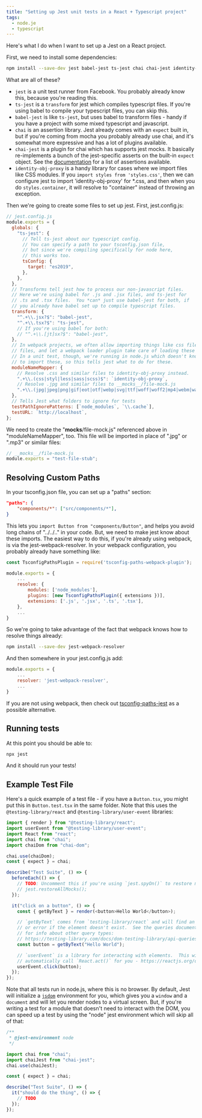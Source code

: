 ```yaml
---
title: "Setting up Jest unit tests in a React + Typescript project"
tags:
  - node.je
  - typescript
---
```


Here's what I do when I want to set up a Jest on a React project.

<!--more-->

First, we need to install some dependencies:

```sh
npm install --save-dev jest babel-jest ts-jest chai chai-jest identity-obj-proxy
```

What are all of these?

- `jest` is a unit test runner from Facebook. You probably already know this, because you're reading this.
- `ts-jest` is a `transform` for jest which compiles typescript files. If you're using babel to compile your typescript files, you can skip this.
- `babel-jest` is like `ts-jest`, but uses babel to transform files - handy if you have a project with some mixed typescript and javascript.
- `chai` is an assertion library. Jest already comes with an `expect` built in, but if you're coming from mocha you probably already use chai, and it's somewhat more expressive and has a lot of plugins available.
- `chai-jest` is a plugin for chai which has supports jest mocks. It basically re-implements a bunch of the jest-specific asserts on the built-in `expect` object. See the [documentation](https://github.com/jwalton/chai-jest#readme) for a list of assertions available.
- `identity-obj-proxy` is a handy library for cases where we import files like CSS
  modules. If you `import styles from 'styles.css'`, then we can configure jest
  to import 'identity-obj-proxy' for \*.css, and then when you do `styles.container`,
  it will resolve to "container" instead of throwing an exception.

Then we're going to create some files to set up jest. First, jest.config.js:

```js
// jest.config.js
module.exports = {
  globals: {
    "ts-jest": {
      // Tell ts-jest about our typescript config.
      // You can specify a path to your tsconfig.json file,
      // but since we're compiling specifically for node here,
      // this works too.
      tsConfig: {
        target: "es2019",
      },
    },
  },
  // Transforms tell jest how to process our non-javascript files.
  // Here we're using babel for .js and .jsx files, and ts-jest for
  // .ts and .tsx files.  You *can* just use babel-jest for both, if
  // you already have babel set up to compile typescript files.
  transform: {
    "^.+\\.jsx?$": "babel-jest",
    "^.+\\.tsx?$": "ts-jest",
    // If you're using babel for both:
    // "^.+\\.[jt]sx?$": "babel-jest",
  },
  // In webpack projects, we often allow importing things like css files or jpg
  // files, and let a webpack loader plugin take care of loading these resources.
  // In a unit test, though, we're running in node.js which doesn't know how
  // to import these, so this tells jest what to do for these.
  moduleNameMapper: {
    // Resolve .css and similar files to identity-obj-proxy instead.
    ".+\\.(css|styl|less|sass|scss)$": `identity-obj-proxy`,
    // Resolve .jpg and similar files to __mocks__/file-mock.js
    ".+\\.(jpg|jpeg|png|gif|eot|otf|webp|svg|ttf|woff|woff2|mp4|webm|wav|mp3|m4a|aac|oga)$": `<rootDir>/__mocks__/file-mock.js`,
  },
  // Tells Jest what folders to ignore for tests
  testPathIgnorePatterns: [`node_modules`, `\\.cache`],
  testURL: `http://localhost`,
};
```

We need to create the "**mocks**/file-mock.js" referenced above in "moduleNameMapper", too. This file will be imported in place of ".jpg" or ".mp3" or similar files:

```js
// __mocks__/file-mock.js
module.exports = "test-file-stub";
```

## Resolving Custom Paths

In your tsconfig.json file, you can set up a "paths" section:

```json
"paths": {
    "components/*": ["src/components/*"],
}
```

This lets you `import Button from "components/Button"`, and helps you avoid long chains of "../../.." in your code. But, we need to make jest know about these imports. The easiest way to do this, if you're already using webpack, is via the jest-webpack-resolver. In your webpack configuration, you probably already have something like:

```js
const TsconfigPathsPlugin = require('tsconfig-paths-webpack-plugin');

module.exports = {
    ...
    resolve: {
        modules: ['node_modules'],
        plugins: [new TsconfigPathsPlugin({ extensions })],
        extensions: ['.js', '.jsx', '.ts', '.tsx'],
    },
    ...
}
```

So we're going to take advantage of the fact that webpack knows how to resolve things already:

```sh
npm install --save-dev jest-webpack-resolver
```

And then somewhere in your jest.config.js add:

```js
module.exports = {
    ...
    resolver: 'jest-webpack-resolver',
    ...
}
```

If you are not using webpack, then check out [tsconfig-paths-jest](https://www.npmjs.com/package/tsconfig-paths-jest) as a possible alternative.

## Running tests

At this point you should be able to:

```sh
npx jest
```

And it should run your tests!

## Example Test File

Here's a quick example of a test file - if you have a `Button.tsx`, you might put this in `Button.test.tsx` in the same folder.  Note that this uses the `@testing-library/react` and `@testing-library/user-event` libraries:

```ts
import { render } from "@testing-library/react";
import userEvent from "@testing-library/user-event";
import React from "react";
import chai from "chai";
import chaiDom from "chai-dom";

chai.use(chaiDom);
const { expect } = chai;

describe("Test Suite", () => {
  beforeEach(() => {
    // TODO: Uncomment this if you're using `jest.spyOn()` to restore mocks between tests
    // jest.restoreAllMocks();
  });

  it("click on a button", () => {
    const { getByText } = render(<button>Hello World</button>);

    // `getByText` comes from `testing-library/react` and will find an element,
    // or error if the element doesn't exist.  See the queries documentation
    // for info about other query types:
    // https://testing-library.com/docs/dom-testing-library/api-queries
    const button = getByText("Hello World");

    // `userEvent` is a library for interacting with elements.  This will
    // automatically call `React.act()` for you - https://reactjs.org/docs/test-utils.html#act.
    userEvent.click(button);
  });
});
```

Note that all tests run in node.js, where this is no browser.  By default, Jest will initialize a [`jsdom`](https://github.com/jsdom/jsdom) environment for you, which gives you a `window` and a `document` and will let you render nodes to a virtual screen.  But, if you're writing a test for a module that doesn't need to interact with the DOM, you can speed up a test by using the "node" jest environment which will skip all of that:

```ts
/**
 * @jest-environment node
 */

import chai from "chai";
import chaiJest from "chai-jest";
chai.use(chaiJest);

const { expect } = chai;

describe("Test Suite", () => {
  it("should do the thing", () => {
    // TODO
  });
});
```
